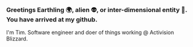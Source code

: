 ### Greetings Earthling 🌍, alien 👽, or inter-dimensional entity 🌌. You have arrived at my github.

I'm Tim. Software engineer and doer of things working @ Activision Blizzard. 


<!--
**TimJung/TimJung** is a ✨ _special_ ✨ repository because its `README.md` (this file) appears on your GitHub profile.

Here are some ideas to get you started:

- 🔭 I’m currently working on ...
- 🌱 I’m currently learning ...
- 👯 I’m looking to collaborate on ...
- 🤔 I’m looking for help with ...
- 💬 Ask me about ...
- 📫 How to reach me: ...
- 😄 Pronouns: ...
- ⚡ Fun fact: ...
-->
